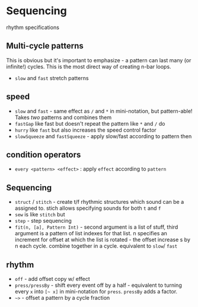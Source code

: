 # Sequencing
rhythm specifications
## Multi-cycle patterns
This is obvious but it's important to emphasize - a pattern can last many
(or infinite!) cycles. This is the most direct way of creating n-bar loops.
- `slow` and `fast` stretch patterns
## speed
- `slow` and `fast` - same effect as `/` and `*` in mini-notation, but pattern-able! Takes *two* patterns and combines them
- `fastGap` like fast but doesn't repeat the pattern like `*` and `/` do
- `hurry` like `fast` but also increases the speed control factor
- `slowSqueeze` and `fastSqueeze` - apply slow/fast according to pattern then

## condition operators
- `every <pattern> <effect>` : apply `effect` according to `pattern`

## Sequencing
- `struct` / `stitch` - create t/f rhythmic structures which sound can be a
  assigned to. stich allows specifying sounds for both `t` and `f`
- `sew` is like `stitch` but
- `step` - step sequencing
- `fit(n, [a], Pattern Int)` - second argument is a list of stuff,
  third argument is a pattern of list indexes for that list. n specifies
  an increment for offset at which the list is rotated - the offset increase
  s by n each cycle.
  combine together in a cycle. equivalent to `slow`/ `fast`


## rhythm
- `off` - add offset copy w/ effect
- `press/pressBy` - shift every event off by a half - equivalent to turning
  every `x` into `[~ x]` in mini-notation for `press`. `pressBy` adds a factor.
- `~>` - offset a pattern by a cycle fraction
